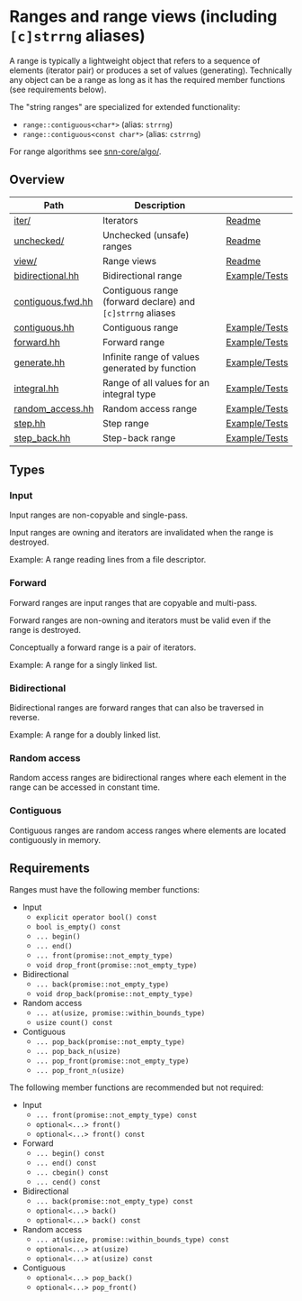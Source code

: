 # Ranges and range views (including `[c]strrng` aliases)

A range is typically a lightweight object that refers to a sequence of elements (iterator pair) or
produces a set of values (generating). Technically any object can be a range as long as it has the
required member functions (see requirements below).

The "string ranges" are specialized for extended functionality:
 * `range::contiguous<char*>` (alias: `strrng`)
 * `range::contiguous<const char*>` (alias: `cstrrng`)

For range algorithms see [snn-core/algo/](../algo/).


## Overview

| Path                                   | Description                                                |                                        |
| -------------------------------------- | ---------------------------------------------------------- | -------------------------------------- |
| [iter/](iter)                          | Iterators                                                  | [Readme](iter#readme)                  |
| [unchecked/](unchecked)                | Unchecked (unsafe) ranges                                  | [Readme](unchecked#readme)             |
| [view/](view)                          | Range views                                                | [Readme](view#readme)                  |
| [bidirectional.hh](bidirectional.hh)   | Bidirectional range                                        | [Example/Tests](bidirectional.test.cc) |
| [contiguous.fwd.hh](contiguous.fwd.hh) | Contiguous range (forward declare) and `[c]strrng` aliases |                                        |
| [contiguous.hh](contiguous.hh)         | Contiguous range                                           | [Example/Tests](contiguous.test.cc)    |
| [forward.hh](forward.hh)               | Forward range                                              | [Example/Tests](forward.test.cc)       |
| [generate.hh](generate.hh)             | Infinite range of values generated by function             | [Example/Tests](generate.test.cc)      |
| [integral.hh](integral.hh)             | Range of all values for an integral type                   | [Example/Tests](integral.test.cc)      |
| [random\_access.hh](random_access.hh)  | Random access range                                        | [Example/Tests](random_access.test.cc) |
| [step.hh](step.hh)                     | Step range                                                 | [Example/Tests](step.test.cc)          |
| [step\_back.hh](step_back.hh)          | Step-back range                                            | [Example/Tests](step_back.test.cc)     |


## Types

### Input

Input ranges are non-copyable and single-pass.

Input ranges are owning and iterators are invalidated when the range is destroyed.

Example: A range reading lines from a file descriptor.

### Forward

Forward ranges are input ranges that are copyable and multi-pass.

Forward ranges are non-owning and iterators must be valid even if the range is destroyed.

Conceptually a forward range is a pair of iterators.

Example: A range for a singly linked list.

### Bidirectional

Bidirectional ranges are forward ranges that can also be traversed in reverse.

Example: A range for a doubly linked list.

### Random access

Random access ranges are bidirectional ranges where each element in the range can be accessed in
constant time.

### Contiguous

Contiguous ranges are random access ranges where elements are located contiguously in memory.


## Requirements

Ranges must have the following member functions:

 * Input
   * `explicit operator bool() const`
   * `bool is_empty() const`
   * `... begin()`
   * `... end()`
   * `... front(promise::not_empty_type)`
   * `void drop_front(promise::not_empty_type)`
 * Bidirectional
   * `... back(promise::not_empty_type)`
   * `void drop_back(promise::not_empty_type)`
 * Random access
   * `... at(usize, promise::within_bounds_type)`
   * `usize count() const`
 * Contiguous
   * `... pop_back(promise::not_empty_type)`
   * `... pop_back_n(usize)`
   * `... pop_front(promise::not_empty_type)`
   * `... pop_front_n(usize)`

The following member functions are recommended but not required:

 * Input
   * `... front(promise::not_empty_type) const`
   * `optional<...> front()`
   * `optional<...> front() const`
 * Forward
   * `... begin() const`
   * `... end() const`
   * `... cbegin() const`
   * `... cend() const`
 * Bidirectional
   * `... back(promise::not_empty_type) const`
   * `optional<...> back()`
   * `optional<...> back() const`
 * Random access
   * `... at(usize, promise::within_bounds_type) const`
   * `optional<...> at(usize)`
   * `optional<...> at(usize) const`
 * Contiguous
   * `optional<...> pop_back()`
   * `optional<...> pop_front()`
